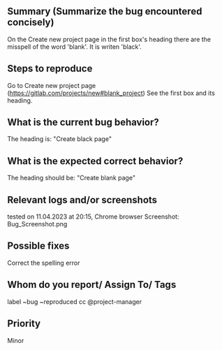 
## Summary (Summarize the bug encountered concisely)

On the Create new project page in the first box's heading there are the misspell of the word 'blank'. It is writen 'black'.

## Steps to reproduce
Go to Create new project page (https://gitlab.com/projects/new#blank_project)
See the first box and its heading.
 
## What is the current bug behavior?
The heading is: "Create black page"
     
## What is the expected correct behavior?
The heading should be: "Create blank page"
  
## Relevant logs and/or screenshots
tested on 11.04.2023 at 20:15, Chrome browser
Screenshot: Bug_Screenshot.png
      
## Possible fixes
Correct the spelling error

## Whom do you report/ Assign To/ Tags
label ~bug ~reproduced
cc @project-manager 

## Priority
Minor
      
